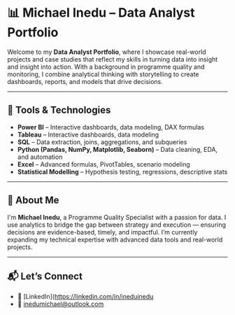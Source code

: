 # 📊 Michael Inedu – Data Analyst Portfolio

Welcome to my **Data Analyst Portfolio**, where I showcase real-world projects and case studies that reflect my skills in turning data into insight and insight into action. With a background in programme quality and monitoring, I combine analytical thinking with storytelling to create dashboards, reports, and models that drive decisions.

---

## 🧰 Tools & Technologies

- **Power BI** – Interactive dashboards, data modeling, DAX formulas
- **Tableau** – Interactive dashboards, data modeling
- **SQL** – Data extraction, joins, aggregations, and subqueries
- **Python (Pandas, NumPy, Matplotlib, Seaborn)** – Data cleaning, EDA, and automation
- **Excel** – Advanced formulas, PivotTables, scenario modeling
- **Statistical Modelling** – Hypothesis testing, regressions, descriptive stats

---

## 🎯 About Me

I'm **Michael Inedu**, a Programme Quality Specialist with a passion for data. I use analytics to bridge the gap between strategy and execution — ensuring decisions are evidence-based, timely, and impactful. I’m currently expanding my technical expertise with advanced data tools and real-world projects.

---

## 📬 Let’s Connect

- 🔗 [LinkedIn](https://linkedin.com/in/ineduinedu
- 📧 inedumichael@outlook.com
